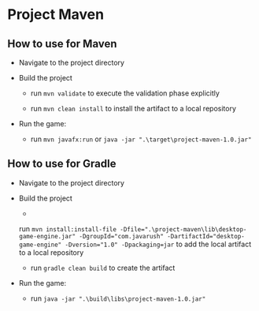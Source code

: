 # Project Maven

## How to use for Maven

+ Navigate to the project directory

+ Build the project

    + run `mvn validate` to execute the validation phase explicitly

    + run `mvn clean install` to install the artifact to a local repository

+ Run the game:

    + run `mvn javafx:run` or `java -jar ".\target\project-maven-1.0.jar"`

## How to use for Gradle

+ Navigate to the project directory

+ Build the project

    +
    run `mvn install:install-file -Dfile=".\project-maven\lib\desktop-game-engine.jar" -DgroupId="com.javarush" -DartifactId="desktop-game-engine" -Dversion="1.0" -Dpackaging=jar`
    to add the local artifact to a local repository

    + run `gradle clean build` to create the artifact

+ Run the game:

    + run `java -jar ".\build\libs\project-maven-1.0.jar"`